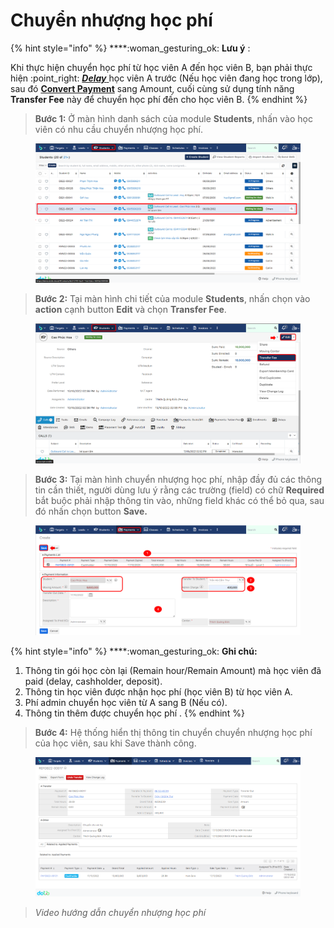 # Chuyển nhượng học phí

{% hint style="info" %}
****:woman\_gesturing\_ok: **Lưu ý** :

Khi thực hiện chuyển học phí từ học viên A đến học viên B, bạn phải thực hiện :point\_right: [_**Delay**_ ](https://help.dotb.vn/bo-phan-giao-vu/quan-li-su-vu/quan-li-delay#hoc-vien-delay-khoi-lop) học viên A trước (Nếu học viên đang học trong lớp), sau đó [**Convert Payment**](../../../admin-guide/drop-payment.md#convert-payment) sang Amount, cuối cùng sử dụng tính năng **Transfer Fee**  này để chuyển học phí đến cho học viên B.
{% endhint %}

> **Bước 1:** Ở màn hình danh sách của module **Students**, nhấn vào học viên có nhu cầu chuyển nhượng học phí.

<figure><img src="../../../.gitbook/assets/image (8) (4) (1).png" alt=""><figcaption></figcaption></figure>

> **Bước 2:** Tại màn hình chi tiết của module **Students**, nhấn chọn vào **action** cạnh button **Edit** và chọn **Transfer Fee**.

<figure><img src="../../../.gitbook/assets/image (14).png" alt=""><figcaption></figcaption></figure>

> **Bước 3:** Tại màn hình chuyển nhượng học phí, nhập đầy đủ các thông tin cần thiết, người dùng lưu ý rằng các trường (field) có chữ **Required** bắt buộc phải nhập thông tin vào, những field khác có thể bỏ qua, sau đó nhấn chọn button **Save.**

<figure><img src="../../../.gitbook/assets/image (7) (4).png" alt=""><figcaption></figcaption></figure>

{% hint style="info" %}
****:woman\_gesturing\_ok: **Ghi chú:**

1. Thông tin gói học còn lại (Remain hour/Remain Amount) mà học viên đã paid (delay, cashholder, deposit).
2. Thông tin học viên được nhận học phí (học viên B) từ học viên A.
3. Phí admin chuyển học viên từ A sang B (Nếu có).
4. Thông tin thêm được chuyển học phí .
{% endhint %}

> **Bước 4:** Hệ thống hiển thị thông tin chuyển chuyển nhượng học phí của học viên, sau khi Save thành công.

<figure><img src="../../../.gitbook/assets/image (2) (6).png" alt=""><figcaption></figcaption></figure>

> _Video hướng dẫn chuyển nhượng học phí_

